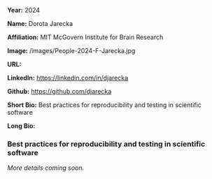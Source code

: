 **Year:** 2024

**Name:** Dorota Jarecka

**Affiliation:** MIT McGovern Institute for Brain Research

**Image:** /images/People-2024-F-Jarecka.jpg

**URL:**

**LinkedIn:** https://linkedin.com/in/djarecka

**Github:** https://github.com/djarecka

**Short Bio:** Best practices for reproducibility and testing in scientific software

**Long Bio:**

### Best practices for reproducibility and testing in scientific software

*More details coming soon.*

